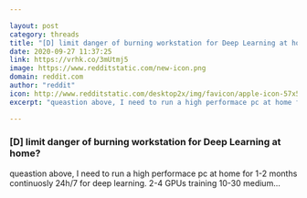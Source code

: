 ```yaml
---

layout: post
category: threads
title: "[D] limit danger of burning workstation for Deep Learning at home?"
date: 2020-09-27 11:37:25
link: https://vrhk.co/3mUtmj5
image: https://www.redditstatic.com/new-icon.png
domain: reddit.com
author: "reddit"
icon: http://www.redditstatic.com/desktop2x/img/favicon/apple-icon-57x57.png
excerpt: "queastion above, I need to run a high performace pc at home for 1-2 months continuosly 24h/7 for deep learning. 2-4 GPUs training 10-30 medium..."

---
```


### [D] limit danger of burning workstation for Deep Learning at home?

queastion above, I need to run a high performace pc at home for 1-2 months continuosly 24h/7 for deep learning. 2-4 GPUs training 10-30 medium...